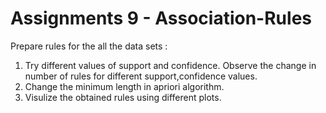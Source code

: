 # Assignments 9 - Association-Rules

Prepare rules for the all the data sets :

1) Try different values of support and confidence.
   Observe the change in number of rules for different support,confidence values.
3) Change the minimum length in apriori algorithm.
4) Visulize the obtained rules using different plots.
